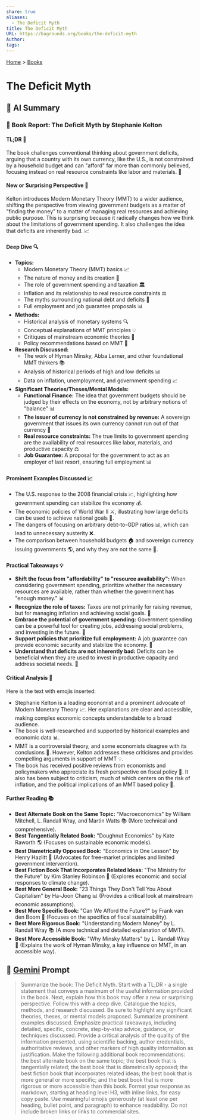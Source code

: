 ```yaml
---
share: true
aliases:
  - The Deficit Myth
title: The Deficit Myth
URL: https://bagrounds.org/books/the-deficit-myth
Author: 
tags: 
---
```

[Home](../index.md) > [Books](./index.md)  
# The Deficit Myth  
## 🤖 AI Summary  
### 📖 Book Report: The Deficit Myth by Stephanie Kelton  
#### TL;DR 🤯  
The book challenges conventional thinking about government deficits, arguing that a country with its own currency, like the U.S., is not constrained by a household budget and can "afford" far more than commonly believed, focusing instead on real resource constraints like labor and materials. 💸  
  
#### New or Surprising Perspective 🌟  
Kelton introduces Modern Monetary Theory (MMT) to a wider audience, shifting the perspective from viewing government budgets as a matter of "finding the money" to a matter of managing real resources and achieving public purpose. This is surprising because it radically changes how we think about the limitations of government spending. It also challenges the idea that deficits are inherently bad. 📈  
  
#### Deep Dive 🔍  
* **Topics:**  
    * Modern Monetary Theory (MMT) basics 📈  
    * The nature of money and its creation 💸  
    * The role of government spending and taxation 🏛️  
    * Inflation and its relationship to real resource constraints ⚖️  
    * The myths surrounding national debt and deficits 🤔  
    * Full employment and job guarantee proposals 📊  
* **Methods:**  
    * Historical analysis of monetary systems 🔍  
    * Conceptual explanations of MMT principles 💡  
    * Critiques of mainstream economic theories 🚫  
    * Policy recommendations based on MMT 📝  
* **Research Discussed:**  
    * The work of Hyman Minsky, Abba Lerner, and other foundational MMT thinkers 📚  
    * Analysis of historical periods of high and low deficits 📊  
    * Data on inflation, unemployment, and government spending 📈  
* **Significant Theories/Theses/Mental Models:**  
    * **Functional Finance:** The idea that government budgets should be judged by their effects on the economy, not by arbitrary notions of "balance" 📊  
    * **The issuer of currency is not constrained by revenue:** A sovereign government that issues its own currency cannot run out of that currency 💸  
    * **Real resource constraints:** The true limits to government spending are the availability of real resources like labor, materials, and productive capacity ⚖️  
    * **Job Guarantee:** A proposal for the government to act as an employer of last resort, ensuring full employment 📊  
  
#### Prominent Examples Discussed 📈  
* The U.S. response to the 2008 financial crisis 📈, highlighting how government spending can stabilize the economy 💰.  
* The economic policies of World War II ⚔️, illustrating how large deficits can be used to achieve national goals 🌟.  
* The dangers of focusing on arbitrary debt-to-GDP ratios 📊, which can lead to unnecessary austerity ❌.  
* The comparison between household budgets 🏠 and sovereign currency issuing governments 🌎, and why they are not the same 🤔.  
  
#### Practical Takeaways 💡  
* **Shift the focus from "affordability" to "resource availability":** When considering government spending, prioritize whether the necessary resources are available, rather than whether the government has "enough money." 📊  
* **Recognize the role of taxes:** Taxes are not primarily for raising revenue, but for managing inflation and achieving social goals. 💸  
* **Embrace the potential of government spending:** Government spending can be a powerful tool for creating jobs, addressing social problems, and investing in the future. 🌟  
* **Support policies that prioritize full employment:** A job guarantee can provide economic security and stabilize the economy. 🏢  
* **Understand that deficits are not inherently bad:** Deficits can be beneficial when they are used to invest in productive capacity and address societal needs. 💪  
  
#### Critical Analysis 🧐  
Here is the text with emojis inserted:  
  
* Stephanie Kelton is a leading economist and a prominent advocate of Modern Monetary Theory 📈. Her explanations are clear and accessible, making complex economic concepts understandable to a broad audience.  
* The book is well-researched and supported by historical examples and economic data 📊.  
* MMT is a controversial theory, and some economists disagree with its conclusions 🤔. However, Kelton addresses these criticisms and provides compelling arguments in support of MMT 💡.  
* The book has received positive reviews from economists and policymakers who appreciate its fresh perspective on fiscal policy 👥. It also has been subject to criticism, much of which centers on the risk of inflation, and the political implications of an MMT based policy 🚨.  
  
#### Further Reading 📚  
* **Best Alternate Book on the Same Topic:** "Macroeconomics" by William Mitchell, L. Randall Wray, and Martin Watts 📚 (More technical and comprehensive).  
* **Best Tangentially Related Book:** "Doughnut Economics" by Kate Raworth 🌎 (Focuses on sustainable economic models).  
* **Best Diametrically Opposed Book:** "Economics in One Lesson" by Henry Hazlitt 💸 (Advocates for free-market principles and limited government intervention).  
* **Best Fiction Book That Incorporates Related Ideas:** "The Ministry for the Future" by Kim Stanley Robinson 🌟 (Explores economic and social responses to climate change).  
* **Best More General Book:** "23 Things They Don't Tell You About Capitalism" by Ha-Joon Chang 📊 (Provides a critical look at mainstream economic assumptions).  
* **Best More Specific Book:** "Can We Afford the Future?" by Frank van den Boom 💸 (Focuses on the specifics of fiscal sustainability).  
* **Best More Rigorous Book:** "Understanding Modern Money" by L. Randall Wray 📚 (A more technical and detailed explanation of MMT).  
* **Best More Accessible Book:** "Why Minsky Matters" by L. Randall Wray 🤔 (Explains the work of Hyman Minsky, a key influence on MMT, in an accessible way).  
  
## 💬 [Gemini](https://gemini.google.com) Prompt  
> Summarize the book: The Deficit Myth. Start with a TL;DR - a single statement that conveys a maximum of the useful information provided in the book. Next, explain how this book may offer a new or surprising perspective. Follow this with a deep dive. Catalogue the topics, methods, and research discussed. Be sure to highlight any significant theories, theses, or mental models proposed. Summarize prominent examples discussed. Emphasize practical takeaways, including detailed, specific, concrete, step-by-step advice, guidance, or techniques discussed. Provide a critical analysis of the quality of the information presented, using scientific backing, author credentials, authoritative reviews, and other markers of high quality information as justification. Make the following additional book recommendations: the best alternate book on the same topic; the best book that is tangentially related; the best book that is diametrically opposed; the best fiction book that incorporates related ideas; the best book that is more general or more specific; and the best book that is more rigorous or more accessible than this book. Format your response as markdown, starting at heading level H3, with inline links, for easy copy paste. Use meaningful emojis generously (at least one per heading, bullet point, and paragraph) to enhance readability. Do not include broken links or links to commercial sites.